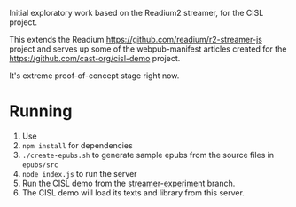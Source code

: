 Initial exploratory work based on the Readium2 streamer, for the CISL project.

This extends the Readium https://github.com/readium/r2-streamer-js project and serves up some of the webpub-manifest articles created for the https://github.com/cast-org/cisl-demo project.

It's extreme proof-of-concept stage right now.

# Running

1. Use
2. `npm install` for dependencies
3. `./create-epubs.sh` to generate sample epubs from the source files in `epubs/src`
4. `node index.js` to run the server
5. Run the CISL demo from the [streamer-experiment](https://github.com/cast-org/cisl-demo/tree/streamerExperiment) branch.
6. The CISL demo will load its texts and library from this server.
